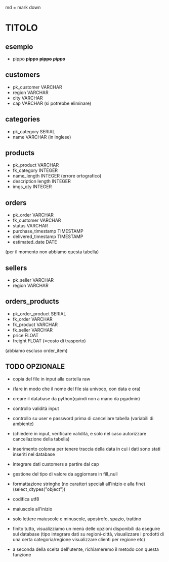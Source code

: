 md = mark down

# TITOLO

## esempio
* pippo
**pippo**
~~**pippo**~~
_**pippo**_


## **customers**
* pk_customer VARCHAR
* region VARCHAR
* city VARCHAR
* cap VARCHAR (si potrebbe eliminare)


## **categories**
* pk_category SERIAL
* name VARCHAR (in inglese)


## **products**
* pk_product VARCHAR 
* fk_category INTEGER
* name_length INTEGER (errore ortografico)
* description length INTEGER 
* imgs_qty INTEGER


## **orders**
* pk_order VARCHAR
* fk_customer VARCHAR 
* status VARCHAR
* purchase_timestamp TIMESTAMP
* delivered_timestamp TIMESTAMP
* estimated_date DATE


(per il momento non abbiamo questa tabella)
## **sellers**
* pk_seller VARCHAR 
* region VARCHAR 


## **orders_products**
* pk_order_product SERIAL
* fk_order VARCHAR
* fk_product VARCHAR
* fk_seller VARCHAR
* price FLOAT
* freight FLOAT (=costo di trasporto)

(abbiamo escluso order_item)

## TODO OPZIONALE
* copia del file in input alla cartella raw
* (fare in modo che il nome del file sia univoco, con data e ora)
* creare il database da python(quindi non a mano da pgadmin)

* controllo validità input
* controllo su user e password prima di cancellare tabella (variabili di ambiente)
* (chiedere in input, verificare validità, e solo nel caso autorizzare cancellazione della tabella)
* inserimento colonna per tenere traccia della data in cui i dati sono stati inseriti nel database
* integrare dati customers a partire dal cap
* gestione del tipo di valore da aggiornare in fill_null
* formattazione stringhe (no caratteri speciali all'inizio e alla fine)(select_dtypes("object"))
* codifica utf8
* maiuscole all'inizio
* solo lettere maiuscole e minuscole, apostrofo, spazio, trattino
* finito tutto, visualizziamo un menù delle opzioni disponibili da eseguire sul database
(tipo integrare dati su regioni-città,
visualizzare i prodotti di una certa categoria/regione
visualizzare clienti per regione etc)
* a seconda della scelta dell'utente, richiameremo il metodo con questa funzione